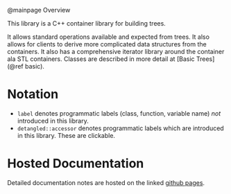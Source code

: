 @mainpage Overview

This library is a C++ container library for building trees.

It allows standard operations available and expected from trees. It also allows
for clients to derive more complicated data structures from the containers. It
also has a comprehensive iterator library around the container ala STL
containers. Classes are described in more detail at [Basic Trees](@ref basic).

# Notation

* `label` denotes programmatic labels (class, function, variable name) *not*
  introduced in this library.
* `detangled::accessor` denotes programmatic labels which are introduced in
  this library. These are clickable.

# Hosted Documentation

Detailed documentation notes are hosted on the linked [github
pages](https://ghochee.github.io/tree/).
